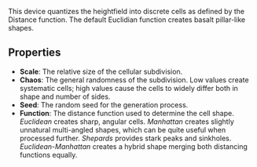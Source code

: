 This device quantizes the heightfield into discrete cells as defined by the Distance function. The default Euclidian function creates basalt pillar-like shapes.

## Properties

- **Scale**: The relative size of the cellular subdivision.
- **Chaos**: The general randomness of the subdivision. Low values create systematic cells; high values cause the cells to widely differ both in shape and number of sides.
- **Seed**: The random seed for the generation process.
- **Function**: The distance function used to determine the cell shape. *Euclidean* creates sharp, angular cells. *Manhattan* creates slightly unnatural multi-angled shapes, which can be quite useful when processed further. *Shepards* provides stark peaks and sinkholes. *Euclidean-Manhattan* creates a hybrid shape merging both distancing functions equally.
